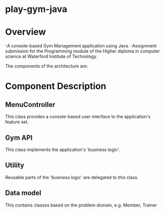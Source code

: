# play-gym-java


# Overview

-A console-based Gym Management application using Java.
-Assignment submission for the Programming module of the Higher diploma in computer science at Waterford Institute of Technology.

The components of the architecture are:

# Component	Description
## MenuController	
This class provides a console-based user interface to the application's feature set.

## Gym API	
This class implements the application's 'business logic'.

## Utility	
Reusable parts of the 'business logic' are delegated to this class.

## Data model	
This contains classes based on the problem domain, e.g. Member, Trainer
 

